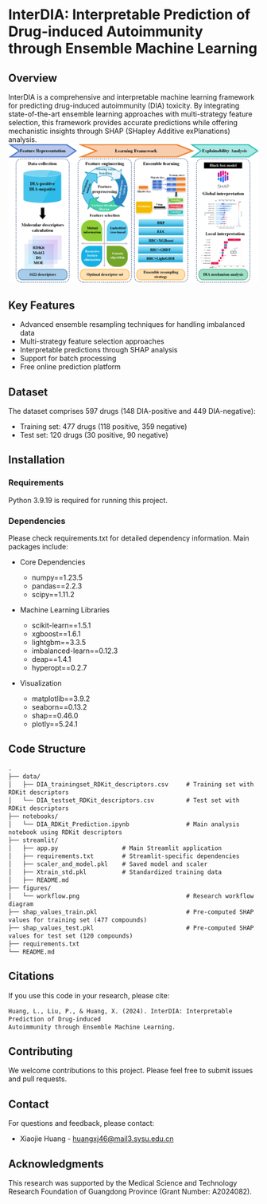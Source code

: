 # InterDIA: Interpretable Prediction of Drug-induced Autoimmunity through Ensemble Machine Learning

## Overview
InterDIA is a comprehensive and interpretable machine learning framework for predicting drug-induced autoimmunity (DIA) toxicity. By integrating state-of-the-art ensemble learning approaches with multi-strategy feature selection, this framework provides accurate predictions while offering mechanistic insights through SHAP (SHapley Additive exPlanations) analysis.
![Research Workflow](figures/workflow.png)
## Key Features
- Advanced ensemble resampling techniques for handling imbalanced data
- Multi-strategy feature selection approaches
- Interpretable predictions through SHAP analysis
- Support for batch processing
- Free online prediction platform

## Dataset
The dataset comprises 597 drugs (148 DIA-positive and 449 DIA-negative):
- Training set: 477 drugs (118 positive, 359 negative)
- Test set: 120 drugs (30 positive, 90 negative)

## Installation

### Requirements
Python 3.9.19 is required for running this project. 

### Dependencies
Please check requirements.txt for detailed dependency information. Main packages include:

- Core Dependencies
  - numpy==1.23.5
  - pandas==2.2.3
  - scipy==1.11.2

- Machine Learning Libraries
  - scikit-learn==1.5.1
  - xgboost==1.6.1
  - lightgbm==3.3.5
  - imbalanced-learn==0.12.3
  - deap==1.4.1
  - hyperopt==0.2.7

- Visualization
  - matplotlib==3.9.2
  - seaborn==0.13.2
  - shap==0.46.0
  - plotly==5.24.1

## Code Structure
```
.
├── data/
│   ├── DIA_trainingset_RDKit_descriptors.csv     # Training set with RDKit descriptors
│   └── DIA_testset_RDKit_descriptors.csv         # Test set with RDKit descriptors
├── notebooks/
│   └── DIA_RDKit_Prediction.ipynb                # Main analysis notebook using RDKit descriptors
├── streamlit/
│   ├── app.py                  # Main Streamlit application
│   ├── requirements.txt        # Streamlit-specific dependencies
│   ├── scaler_and_model.pkl    # Saved model and scaler
│   ├── Xtrain_std.pkl          # Standardized training data
│   ├── README.md
├── figures/
│   └── workflow.png                              # Research workflow diagram
├── shap_values_train.pkl                         # Pre-computed SHAP values for training set (477 compounds)
├── shap_values_test.pkl                          # Pre-computed SHAP values for test set (120 compounds)
├── requirements.txt
└── README.md
```

## Citations
If you use this code in your research, please cite:

```
Huang, L., Liu, P., & Huang, X. (2024). InterDIA: Interpretable Prediction of Drug-induced 
Autoimmunity through Ensemble Machine Learning. 
```

## Contributing
We welcome contributions to this project. Please feel free to submit issues and pull requests.

## Contact
For questions and feedback, please contact:
- Xiaojie Huang - huangxj46@mail3.sysu.edu.cn

## Acknowledgments
This research was supported by the Medical Science and Technology Research Foundation of Guangdong Province (Grant Number: A2024082).
